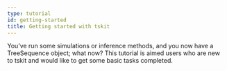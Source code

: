```yaml
---
type: tutorial
id: getting-started
title: Getting started with tskit
---
```

You’ve run some simulations or inference methods, and you now have a TreeSequence object; what now? This tutorial is
aimed users who are new to tskit and would like to get some basic tasks completed.